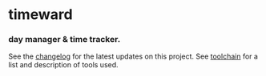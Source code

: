 # timeward

### day manager & time tracker.

See the [changelog](docs/changelog.md) for the latest updates on this project.
See [toolchain](docs/toolchain.md) for a list and description of tools used.